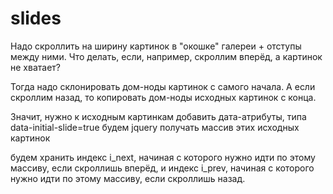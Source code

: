 # slides

Надо скроллить на ширину картинок в "окошке" галереи + отступы между ними.
Что делать, если, например, скроллим вперёд, а картинок не хватает?

Тогда надо склонировать дом-ноды картинок с самого начала. А если скроллим назад, то копировать дом-ноды исходных картинок с конца.

Значит, нужно к исходным картинкам добавить дата-атрибуты, типа data-initial-slide=true
будем jquery получать массив этих исходных картинок

будем хранить индекс i_next, начиная с которого нужно идти по этому массиву, если скроллишь вперёд, 
и индекс i_prev, начиная с которого нужно идти по этому массиву, если скроллишь назад.
